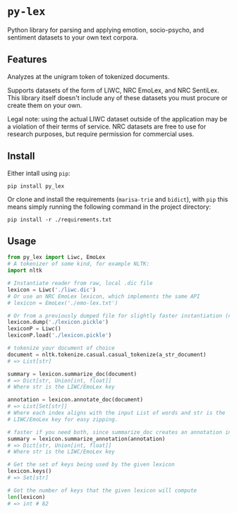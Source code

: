 # `py-lex`

Python library for parsing and applying emotion, socio-psycho, and sentiment datasets to your own text corpora.


## Features

Analyzes at the unigram token of tokenized documents.

Supports datasets of the form of LIWC, NRC EmoLex, and NRC SentiLex. This library itself doesn't include any of these datasets you must procure or create them on your own.

Legal note: using the actual LIWC dataset outside of the application may be a violation of their terms of service. NRC datasets are free to use for research purposes, but require permission for commercial uses.


## Install

Either intall using `pip`:
```
pip install py_lex
```

Or clone and install the requirements (`marisa-trie` and `bidict`), with `pip` this means simply running the following command in the project directory:

```
pip install -r ./requirements.txt
```


## Usage

```Python
from py_lex import Liwc, EmoLex
# A tokenizer of some kind, for example NLTK:
import nltk

# Instantiate reader from raw, local .dic file
lexicon = Liwc('./liwc.dic')
# Or use an NRC EmoLex lexicon, which implements the same API
# lexicon = EmoLex('./emo-lex.txt')

# Or from a previously dumped file for slightly faster instantiation (no parsing)
lexicon.dump('./lexicon.pickle')
lexiconP = Liwc()
lexiconP.load('./lexicon.pickle')

# tokenize your document of choice
document = nltk.tokenize.casual.casual_tokenize(a_str_document)
# => List[str]

summary = lexicon.summarize_doc(document)
# => Dict[str, Union[int, float]]
# Where str is the LIWC/EmoLex key

annotation = lexicon.annotate_doc(document)
# => List[Set[str]]
# Where each index aligns with the input List of words and str is the
# LIWC/EmoLex key for easy zipping.

# faster if you need both, since summarize_doc creates an annotation internally
summary = lexicon.summarize_annotation(annotation)
# => Dict[str, Union[int, float]]
# Where str is the LIWC/EmoLex key

# Get the set of keys being used by the given lexicon
lexicon.keys()
# => Set[str]

# Get the number of keys that the given lexicon will compute
len(lexicon)
# => int # 82
```
